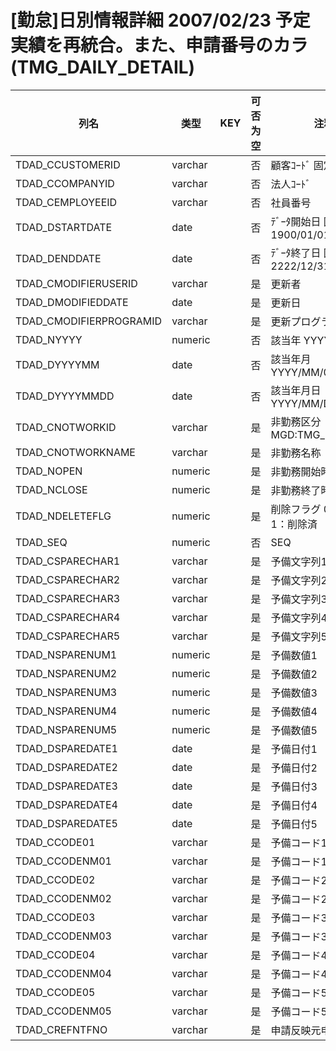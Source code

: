 # [勤怠]日別情報詳細                    2007/02/23 予定実績を再統合。また、申請番号のカラ(TMG_DAILY_DETAIL)
| 列名   | 类型   | KEY  | 可否为空 | 注释   |
| ---- | ---- | ---- | ---- | ---- |
|TDAD_CCUSTOMERID|varchar||否|顧客ｺｰﾄﾞ                        固定：01                                                       |
|TDAD_CCOMPANYID|varchar||否|法人ｺｰﾄﾞ                                                                                    |
|TDAD_CEMPLOYEEID|varchar||否|社員番号                                                                                      |
|TDAD_DSTARTDATE|date||否|ﾃﾞｰﾀ開始日                       固定：1900/01/01                                               |
|TDAD_DENDDATE|date||否|ﾃﾞｰﾀ終了日                       固定：2222/12/31                                               |
|TDAD_CMODIFIERUSERID|varchar||是|更新者                                                                                       |
|TDAD_DMODIFIEDDATE|date||是|更新日                                                                                       |
|TDAD_CMODIFIERPROGRAMID|varchar||是|更新プログラムID                                                                                 |
|TDAD_NYYYY|numeric||否|該当年                           YYYY                                                        |
|TDAD_DYYYYMM|date||否|該当年月                          YYYY/MM/01                                                  |
|TDAD_DYYYYMMDD|date||否|該当年月日                         YYYY/MM/DD                                                  |
|TDAD_CNOTWORKID|varchar||是|非勤務区分                                                       MGD:TMG_NOTWORK               |
|TDAD_CNOTWORKNAME|varchar||是|非勤務名称                                                                                     |
|TDAD_NOPEN|numeric||是|非勤務開始時刻                                                                                   |
|TDAD_NCLOSE|numeric||是|非勤務終了時刻                                                                                   |
|TDAD_NDELETEFLG|numeric||是|削除フラグ                         0：有効、1：削除済                                                  |
|TDAD_SEQ|numeric||否|SEQ|
|TDAD_CSPARECHAR1|varchar||是|予備文字列1|
|TDAD_CSPARECHAR2|varchar||是|予備文字列2|
|TDAD_CSPARECHAR3|varchar||是|予備文字列3|
|TDAD_CSPARECHAR4|varchar||是|予備文字列4|
|TDAD_CSPARECHAR5|varchar||是|予備文字列5|
|TDAD_NSPARENUM1|numeric||是|予備数値1|
|TDAD_NSPARENUM2|numeric||是|予備数値2|
|TDAD_NSPARENUM3|numeric||是|予備数値3|
|TDAD_NSPARENUM4|numeric||是|予備数値4|
|TDAD_NSPARENUM5|numeric||是|予備数値5|
|TDAD_DSPAREDATE1|date||是|予備日付1|
|TDAD_DSPAREDATE2|date||是|予備日付2|
|TDAD_DSPAREDATE3|date||是|予備日付3|
|TDAD_DSPAREDATE4|date||是|予備日付4|
|TDAD_DSPAREDATE5|date||是|予備日付5|
|TDAD_CCODE01|varchar||是|予備コード1|
|TDAD_CCODENM01|varchar||是|予備コード1コード|
|TDAD_CCODE02|varchar||是|予備コード2|
|TDAD_CCODENM02|varchar||是|予備コード2コード|
|TDAD_CCODE03|varchar||是|予備コード3|
|TDAD_CCODENM03|varchar||是|予備コード3コード|
|TDAD_CCODE04|varchar||是|予備コード4|
|TDAD_CCODENM04|varchar||是|予備コード4コード|
|TDAD_CCODE05|varchar||是|予備コード5|
|TDAD_CCODENM05|varchar||是|予備コード5コード|
|TDAD_CREFNTFNO|varchar||是|申請反映元申請番号|
